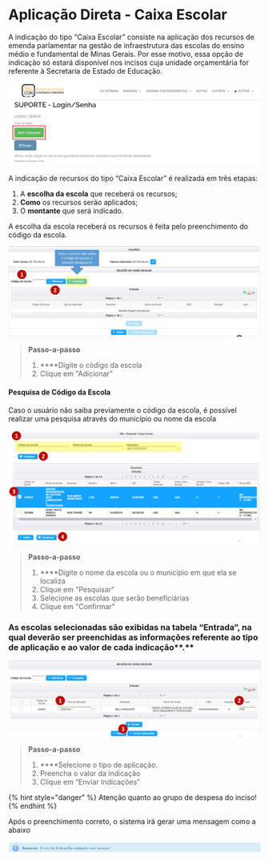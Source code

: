 # Aplicação Direta - Caixa Escolar

A indicação do tipo “Caixa Escolar” consiste na aplicação dos recursos de emenda parlamentar na gestão de infraestrutura das escolas do ensino médio e fundamental de Minas Gerais. Por esse motivo, essa opção de indicação só estará disponível nos incisos cuja unidade orçamentária for referente à Secretaria de Estado de Educação.

![](../../.gitbook/assets/image%20%285%29.png)

A indicação de recursos do tipo “Caixa Escolar” é realizada em três etapas:

1. A **escolha da escola** que receberá os recursos;
2. **Como** os recursos serão aplicados;
3. O **montante** que será indicado.

A escolha da escola receberá os recursos é feita pelo preenchimento do código da escola.

![](../../.gitbook/assets/manual_parlamentares_indicacao_cx-escolar_lista-de-indicacoes.jpg)

> **Passo-a-passo**
>
> 1.  ****Digite o código da escola
> 2. Clique em "Adicionar"

#### Pesquisa de Código da Escola

Caso o usuário não saiba previamente o código da escola, é possível realizar uma pesquisa através do município ou nome da escola

![](../../.gitbook/assets/manual_parlamentares_indicacao_cx-escolar_pesquisa-escola.jpg)

> **Passo-a-passo**
>
> 1.  ****Digite o nome da escola ou o município em que ela se localiza
> 2. Clique em "Pesquisar"
> 3. Selecione as escolas que serão beneficiárias
> 4. Clique em "Confirmar"

### As escolas selecionadas são exibidas na tabela “Entrada”, na qual deverão ser preenchidas as informações referente ao tipo de aplicação e ao valor de cada indicação**.**

![](../../.gitbook/assets/manual_parlamentares_indicacao_cx-escolar_selecao-cx-escolar.jpg)

> **Passo-a-passo**
>
> 1.  ****Selecione o tipo de  aplicação.
> 2. Preencha o valor da indicação
> 3. Clique em “Enviar Indicações”

{% hint style="danger" %}
Atenção quanto ao grupo de despesa do inciso!
{% endhint %}

Após o preenchimento correto, o sistema irá gerar uma mensagem como a abaixo

![](../../.gitbook/assets/24.png)

